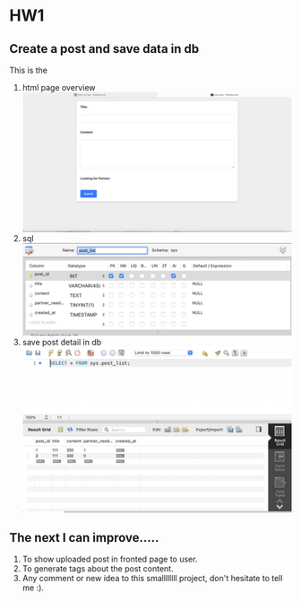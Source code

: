 # HW1
## Create a post and save data in db
This is the
1. html page overview
![page](https://github.com/cpeggy/113-1-Database/blob/main/database_hw1/%E6%88%AA%E5%9C%96%202024-09-16%2011.13.02.png)
2. sql
![sql](https://github.com/cpeggy/113-1-Database/blob/main/database_hw1/%E6%88%AA%E5%9C%96%202024-09-16%2011.13.57.png)
3. save post detail in db
![db](https://github.com/cpeggy/113-1-Database/blob/main/database_hw1/%E6%88%AA%E5%9C%96%202024-09-16%2011.14.25.png)
## The next I can improve.....
1. To show uploaded post in fronted page to user.
2. To generate tags about the post content.
3. Any comment or new idea to this smallllllll project, don't hesitate to tell me :).
